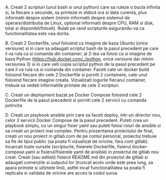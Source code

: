 A. Creati 2 scripturi (unul bash si unul python) care sa ruleze o bucla infinita si, la fiecare x secunde, sa printeze in stdout ora si data curenta, plus informatii despre sistem (minim informatii despre sistemul de operare/distributia de Linux, optional informatii despre CPU, RAM si disk, total si disponibil/folosit). Rulati pe rand scripturile asigurandu-va ca functionalitatea este cea dorita.

B. Creati 2 Dockerfile, unul folosind ca imagine de baza Ubuntu (orice versiune) si in care sa adaugati scriptul bash de la pasul precedent pe care il va rula ca si comanda din container; al 2-lea va folosi ca si imagine de baza Python (https://hub.docker.com/_/python, orice versiune dar minim versiunea 3) si in care veti copia scriptul python de la pasul precedent pe care il va rula ca si comanda din container. Faceti cate un docker build folosind fiecare din cele 2 Dockerfile si porniti 2 containere, cate unul folosind fiecare imagine creata. Vizualizati logurile fiecarui container, trebuie sa vedeti informatiile printate de cele 2 scripturi.

C. Creati un deployment bazat pe Docker Compose folosind cele 2 Dockerfile de la pasul precedent si porniti cele 2 servicii cu comanda potrivita.

D. Creati un playbook ansible prin care sa faceti deploy, intr-un director nou, celor 2 servicii Docker Compose de la pasul precedent. Puteti crea un playbook simplu, cu un singur fisier yaml sau puteti folosi roluri de ansible si sa creati un proiect mai complex.
Pentru prezentarea proiectului de final, creati un nou proiect in gitlab.com de pe contul personal, proiectul trebuie sa fie de tipul public (sa poata fi vizualizat de oricine, fara cont gitlab). Incarcati toate sursele (scripturile, fisierele Dockerfile, fisierul docker-compose.yaml si fisierul/fisierele yaml de ansible) in proiectul de gitlab nou creat. Creati (sau editati) fisierul README.md din proiectul de gitlab si adaugati comenzile si outputul lor (truncat acolo unde este prea lung, sa apara primele si ultimele linii), astfel incat functionalitatea sa poata fi replicata si validata de oricine are acces la codul sursa.
